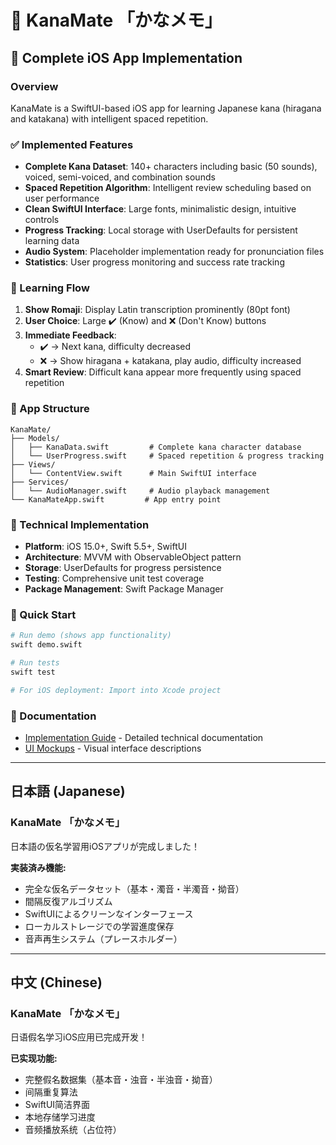 # 📖 KanaMate 「かなメモ」

## 🚀 Complete iOS App Implementation

### Overview
KanaMate is a SwiftUI-based iOS app for learning Japanese kana (hiragana and katakana) with intelligent spaced repetition.

### ✅ Implemented Features
- **Complete Kana Dataset**: 140+ characters including basic (50 sounds), voiced, semi-voiced, and combination sounds
- **Spaced Repetition Algorithm**: Intelligent review scheduling based on user performance
- **Clean SwiftUI Interface**: Large fonts, minimalistic design, intuitive controls
- **Progress Tracking**: Local storage with UserDefaults for persistent learning data
- **Audio System**: Placeholder implementation ready for pronunciation files
- **Statistics**: User progress monitoring and success rate tracking

### 🎯 Learning Flow
1. **Show Romaji**: Display Latin transcription prominently (80pt font)
2. **User Choice**: Large ✔️ (Know) and ❌ (Don't Know) buttons
3. **Immediate Feedback**: 
   - ✔️ → Next kana, difficulty decreased
   - ❌ → Show hiragana + katakana, play audio, difficulty increased
4. **Smart Review**: Difficult kana appear more frequently using spaced repetition

### 📱 App Structure
```
KanaMate/
├── Models/
│   ├── KanaData.swift         # Complete kana character database
│   └── UserProgress.swift     # Spaced repetition & progress tracking
├── Views/
│   └── ContentView.swift      # Main SwiftUI interface
├── Services/
│   └── AudioManager.swift     # Audio playback management
└── KanaMateApp.swift         # App entry point
```

### 🔧 Technical Implementation
- **Platform**: iOS 15.0+, Swift 5.5+, SwiftUI
- **Architecture**: MVVM with ObservableObject pattern
- **Storage**: UserDefaults for progress persistence
- **Testing**: Comprehensive unit test coverage
- **Package Management**: Swift Package Manager

### 🚀 Quick Start
```bash
# Run demo (shows app functionality)
swift demo.swift

# Run tests
swift test

# For iOS deployment: Import into Xcode project
```

### 📖 Documentation
- [Implementation Guide](IMPLEMENTATION.md) - Detailed technical documentation
- [UI Mockups](UI_MOCKUP.md) - Visual interface descriptions

---

## 日本語 (Japanese)
### KanaMate 「かなメモ」
日本語の仮名学習用iOSアプリが完成しました！

**実装済み機能:**
- 完全な仮名データセット（基本・濁音・半濁音・拗音）
- 間隔反復アルゴリズム
- SwiftUIによるクリーンなインターフェース
- ローカルストレージでの学習進度保存
- 音声再生システム（プレースホルダー）

---

## 中文 (Chinese)
### KanaMate 「かなメモ」
日语假名学习iOS应用已完成开发！

**已实现功能:**
- 完整假名数据集（基本音・浊音・半浊音・拗音）
- 间隔重复算法
- SwiftUI简洁界面
- 本地存储学习进度
- 音频播放系统（占位符）